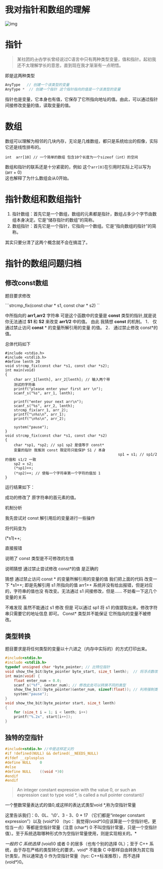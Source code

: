 # 我对指针和数组的理解



![img](https://images0.cnblogs.com/blog/256716/201310/22201218-19ddd896ae6a45e1b61c7e3ee59b4662.jpg)

# 指针

>某社团的~~上古~~学长曾经说过C语言中只有两种类型变量，值和指针。起初我还不太理解学长的意思，直到现在我才渐渐有一点明悟。

即是这两种类型
```c
AnyType   // 创建一个该类型的变量 
AnyType *  // 创建一个指针 这个指针指向的值是一个该类型的变量 
```

指针也是变量，它本身也有值，它保存了它所指向地址的值。由此，可以通过指针间接修改变量的值，读取变量的值。

# 数组

数组可以理解为相邻的几块内存，无论是几维数组，都只是系统给出的假像，实际它还是线性排布的。

```
int  arr[10] // 一个简单的数组 包含10个长度为一个sizeof（int）的空间
```
数组和指针的联系还是十分紧密的，例如 这个```arr[0]```在引用时实际上可以写为 (arr + 0)  
   这也解释了为什么数组会从0开始。



# 指针数组和数组指针

1. 指针数组：首先它是一个数组，数组的元素都是指针，数组占多少个字节由数组本身决定。它是“储存指针的数组”的简称。
2. 数组指针：首先它是一个指针，它指向一个数组。它是“指向数组的指针”的简称。

其实只要分清了这两个概念就不会在搞混了。



# 指针的数组问题归档

## 修改const数组



题目要求修改 



```strcmp_fix(const char * s1, const char * s2)  ``

中所指向的 **arr1,arr2** 字符串 可是这个函数中的变量是 **const** 类型的指针,就是说 你无法通过 **S1** 和 **S2** 来改变 **arr1/2** 中的值。 由此 我猜想 **const** 的机制。 1． 仅通过禁止访问 **const** * 的变量所解引用的变量 的值。 2． 通过禁止修改 const*的值。 

总体代码如下 

```
#include <stdio.h>
#include <stdlib.h>
#define lenth 20
void strcmp_fix(const char *s1, const char *s2);
int main(void)
{
    char arr_1[lenth], arr_2[lenth]; // 输入两个带
    测试的字符串
    printf("please enter your first arr \n");
    scanf_s("%s", arr_1, lenth);

    printf("enter your next arr\n");
    scanf_s("%s", arr_2, lenth);
    strcmp_fix(arr_1, arr_2);
    printf("\n%s\n", arr_1);
    printf("\n%s\n", arr_2);

    system("pause");
}
void strcmp_fix(const char *s1, const char *s2)
{
    char *sp1, *sp2; // sp1 sp2 是值等于 const*
    变量的指针 我推测 const 限定符只能保护 S1 / 本身
                                                    sp1 = s1; // sp1/2 的值和 s1/2 一致
    sp2 = s2;
    (*sp1)++;
    (*sp2)++; // 使每一个字符串第一个字符的值加 1
}
```

 

 



 运行结果如下： 

   成功的修改了 原字符串的首元素的值。 

 

机制分析 

我先尝试对 const 解引用后的变量进行一些操作 

 

将代码变为

 (*s1)++; 

直接报错  

 

说明了 const 类型是不可修改的左值 

说明猜想 通过禁止尝试修改 const*的值 是正确的  

 

猜想 通过禁止访问 const * 的变量所解引用的变量的值 我们把上面的代码 改变一下 *s1++; 即是先解引用 s1 所指向的值 arr1++ 系统并没有给出报错，但是对应的，字符串的值也没 有改变。无法通过 s1 间接修改，但是…… 不妨看一下这几个变量的关系 

 

不难发现 虽然不能通过 s1 修改 但是 可以通过 sp1 将 s1 的值提取出来。修改字符串只需要它的地址信息 即可。 Const* 类型并不能保证 它所指向的变量不被修改。 

##  类型转换

题目要求是将任何类型的变量以十六进之（内存中实际的）的方式打印出来。



```c
#include<stdio.h>
#include <stdlib.h>
typedef unsigned char *byte_pointer; // 比特位指针
void show_the_bit(byte_pointer byte_start, size_t lenth);  // 将浮点数改变成
int main(void) { 
    float enter_num = 0.0; 
    scanf_s("%f", &enter_num); // 修改此处可以转换不同的类型
    show_the_bit((byte_pointer)&enter_num, sizeof(float)); // 利用强制类型转换 跳过检查
    system("pause");
}
void show_the_bit(byte_pointer start, size_t lenth) 
{ 
	for (size_t i = 1; i < lenth; i++)
	printf("%.2x", start[i++]); 
}
```



## 独特的空指针

 

```c
#include<stdio.h> //中是这样定义的
#if !defined(NULL) && defined(__NEEDS_NULL)
#ifdef __cplusplus
#define NULL    0
#else
#define NULL    ((void *)0)
#endif
#endif
```

> An integer constant expression with the value 0, or such an expression cast to type void *, is called a null pointer constant//

  一个整数常量表达式的值0,或这样的表达式类型void *,称为空指针常量

这里告诉我们：0、0L、'\0'、3 - 3、0 * 17 （它们都是“integer constant expression”）以及 (void*)0 （tyc： 我觉得(void*)0应该算是一个空指针吧，更恰当一点）等都是空指针常量（注意 (char*) 0 不叫空指针常量，只是一个空指针值）。至于系统选取哪种形式作为空指针常量使用，则是实现相关的。*

*一般的 C 系统选择 (void*)0 或者 0 的居多（也有个别的选择 0L）；至于 C++ 系统，由于存在严格的类型转化的要求，void* 不能象 C 中那样自由转换为其它指针类型，所以通常选 0 作为空指针常量（tyc: C++标准推荐），而不选择 (void*)0。

